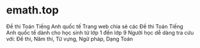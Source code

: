 # emath.top

Đề thi Toán Tiếng Anh quốc tế
Trang web chia sẻ các Đề thi Toán Tiếng Anh quốc tế dành cho học sinh từ lớp 1 đến lớp 9
Người học dễ dàng tra cứu với: Đề thi, Năm thi, Từ vựng, Ngữ pháp, Dạng Toán
